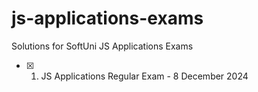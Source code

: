 # js-applications-exams
Solutions for SoftUni JS Applications Exams

- [x] 1. JS Applications Regular Exam - 8 December 2024